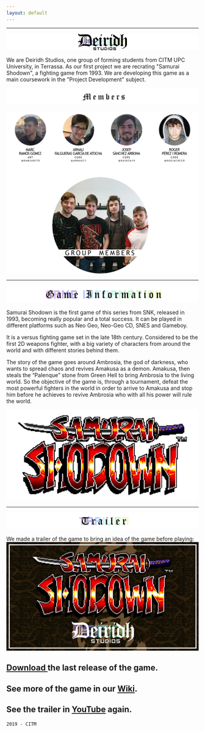 ```yaml
---
layout: default
---
```



* * *

![Branching](https://raw.githubusercontent.com/deiridh-studios/Samurai-Shodown--Project-1/master/Web/Title%20LOGO.png)


We are Deiridh Studios, one group of forming students from CITM UPC University, in Terrassa. As our first project we are recrating "Samurai Shodown", a fighting game from 1993. We are developing this game as a main coursework in the "Project Development" subject.

![Branching](https://raw.githubusercontent.com/deiridh-studios/Samurai-Shodown--Project-1/master/Web/Members.png)

![Branching](https://raw.githubusercontent.com/deiridh-studios/Samurai-Shodown--Project-1/master/Web/All.png)


* * *

![Branching](https://raw.githubusercontent.com/deiridh-studios/Samurai-Shodown--Project-1/master/Web/Information.png)

Samurai Shodown is the first game of this series from SNK, released in 1993, becoming really popular and a total success. It can be played in different platforms such as Neo Geo, Neo-Geo CD, SNES and Gameboy.

It is a versus fighting game set in the late 18th century. Considered to be the first 2D weapons fighter, with a big variety of characters from around the world and with different stories behind them.

The story of the game goes around Ambrosia, the god of darkness, who wants to spread chaos and revives Amakusa as a demon. Amakusa, then steals the “Palenque” stone from Green Hell to bring Ambrosia to the living world. So the objective of the game is, through a tournament, defeat the most powerful fighters in the world in order to arrive to Amakusa and stop him before he achieves to revive Ambrosia who with all his power will rule the world. 

![Branching](https://raw.githubusercontent.com/deiridh-studios/Samurai-Shodown--Project-1/master/Art/Samurai%20Shodown%20LOGO.PNG)

* * *

![Branching](https://raw.githubusercontent.com/deiridh-studios/Samurai-Shodown--Project-1/master/Web/Trailer.png)

We made a trailer of the game to bring an idea of the game before playing:
[![Samurai Shodown TRAILER](https://raw.githubusercontent.com/deiridh-studios/Samurai-Shodown--Project-1/master/Miniatura.png)](https://www.youtube.com/watch?v=nefejW2u2IM&feature=youtu.be)

## [Download ](https://github.com/deiridh-studios/Samurai-Shodown--Project-1/releases) the last release of the game.
## See more of the game in our [Wiki](https://github.com/deiridh-studios/Samurai-Shodown--Project-1/wiki).
## See the trailer in [YouTube](https://www.youtube.com/watch?v=nefejW2u2IM&feature=youtu.be) again.

```
2019 - CITM
```
